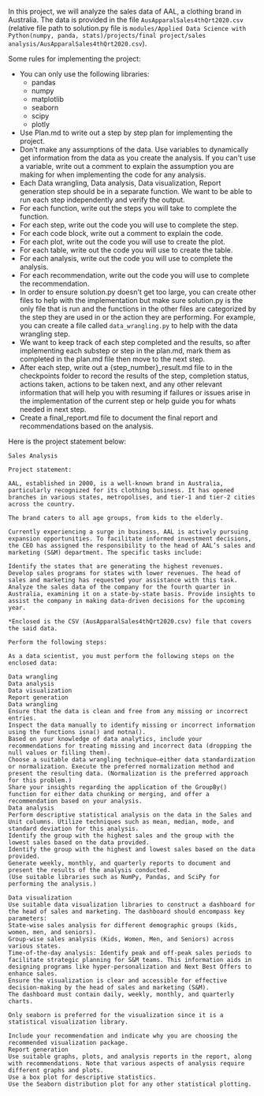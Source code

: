In this project, we will analyze the sales data of AAL, a clothing brand in Australia. The data is provided in the file `AusApparalSales4thQrt2020.csv` (relative file path to solution.py file is `modules/Applied Data Science with Python(numpy, panda, stats)/projects/final project/sales analysis/AusApparalSales4thQrt2020.csv`). 

Some rules for implementing the project:
- You can only use the following libraries:
    - pandas
    - numpy
    - matplotlib
    - seaborn
    - scipy
    - plotly
- Use Plan.md to write out a step by step plan for implementing the project.
- Don't make any assumptions of the data. Use variables to dynamically get information from the data as you create the analysis. If you can't use a variable, write out a comment to explain the assumption you are making for when implementing the code for any analysis.
- Each Data wrangling, Data analysis, Data visualization, Report generation step should be in a separate function. We want to be able to run each step independently and verify the output.
- For each function, write out the steps you will take to complete the function.
- For each step, write out the code you will use to complete the step.
- For each code block, write out a comment to explain the code.
- For each plot, write out the code you will use to create the plot.
- For each table, write out the code you will use to create the table.
- For each analysis, write out the code you will use to complete the analysis.
- For each recommendation, write out the code you will use to complete the recommendation.
- In order to ensure solution.py doesn't get too large, you can create other files to help with the implementation but make sure solution.py is the only file that is run and the functions in the other files are categorized by the step they are used in or the action they are performing. For example, you can create a file called `data_wrangling.py` to help with the data wrangling step.
- We want to keep track of each step completed and the results, so after implementing each substep or step in the plan.md, mark them as completed in the plan.md file then move to the next step.
- After each step, write out a {step_number}_result.md file to in the checkpoints folder to record the results of the step, completion status, actions taken, actions to be taken next, and any other relevant information that will help you with resuming if failures or issues arise in the implementation of the current step or help guide you for whats needed in next step.
- Create a final_report.md file to document the final report and recommendations based on the analysis.


Here is the project statement below:
```
Sales Analysis

Project statement:

AAL, established in 2000, is a well-known brand in Australia, particularly recognized for its clothing business. It has opened branches in various states, metropolises, and tier-1 and tier-2 cities across the country.

The brand caters to all age groups, from kids to the elderly.

Currently experiencing a surge in business, AAL is actively pursuing expansion opportunities. To facilitate informed investment decisions, the CEO has assigned the responsibility to the head of AAL’s sales and marketing (S&M) department. The specific tasks include:

Identify the states that are generating the highest revenues.
Develop sales programs for states with lower revenues. The head of sales and marketing has requested your assistance with this task.
Analyze the sales data of the company for the fourth quarter in Australia, examining it on a state-by-state basis. Provide insights to assist the company in making data-driven decisions for the upcoming year.

*Enclosed is the CSV (AusApparalSales4thQrt2020.csv) file that covers the said data.

Perform the following steps:

As a data scientist, you must perform the following steps on the enclosed data:

Data wrangling
Data analysis
Data visualization
Report generation
Data wrangling
Ensure that the data is clean and free from any missing or incorrect entries.
Inspect the data manually to identify missing or incorrect information using the functions isna() and notna().
Based on your knowledge of data analytics, include your recommendations for treating missing and incorrect data (dropping the null values or filling them).
Choose a suitable data wrangling technique—either data standardization or normalization. Execute the preferred normalization method and present the resulting data. (Normalization is the preferred approach for this problem.)
Share your insights regarding the application of the GroupBy() function for either data chunking or merging, and offer a recommendation based on your analysis.
Data analysis
Perform descriptive statistical analysis on the data in the Sales and Unit columns. Utilize techniques such as mean, median, mode, and standard deviation for this analysis.
Identify the group with the highest sales and the group with the lowest sales based on the data provided.
Identify the group with the highest and lowest sales based on the data provided.
Generate weekly, monthly, and quarterly reports to document and present the results of the analysis conducted.
(Use suitable libraries such as NumPy, Pandas, and SciPy for performing the analysis.)

Data visualization
Use suitable data visualization libraries to construct a dashboard for the head of sales and marketing. The dashboard should encompass key parameters:
State-wise sales analysis for different demographic groups (kids, women, men, and seniors).
Group-wise sales analysis (Kids, Women, Men, and Seniors) across various states.
Time-of-the-day analysis: Identify peak and off-peak sales periods to facilitate strategic planning for S&M teams. This information aids in designing programs like hyper-personalization and Next Best Offers to enhance sales.
Ensure the visualization is clear and accessible for effective decision-making by the head of sales and marketing (S&M).
The dashboard must contain daily, weekly, monthly, and quarterly charts.

Only seaborn is preferred for the visualization since it is a statistical visualization library.

Include your recommendation and indicate why you are choosing the recommended visualization package.
Report generation
Use suitable graphs, plots, and analysis reports in the report, along with recommendations. Note that various aspects of analysis require different graphs and plots.
Use a box plot for descriptive statistics.
Use the Seaborn distribution plot for any other statistical plotting.
```